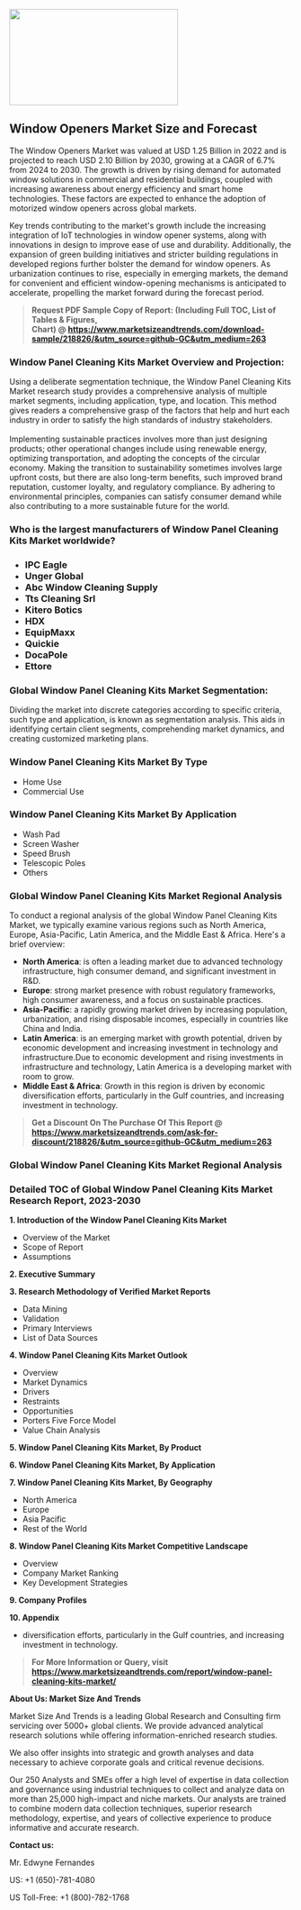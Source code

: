 <p><img class="alignnone size-medium wp-image-20088" src="https://ffe5etoiles.com/wp-content/uploads/2024/12/MST1-300x171.png" alt="" width="300" height="171" /></p><h2>Window Openers Market Size and Forecast</h2><p>The Window Openers Market was valued at USD 1.25 Billion in 2022 and is projected to reach USD 2.10 Billion by 2030, growing at a CAGR of 6.7% from 2024 to 2030. The growth is driven by rising demand for automated window solutions in commercial and residential buildings, coupled with increasing awareness about energy efficiency and smart home technologies. These factors are expected to enhance the adoption of motorized window openers across global markets.</p><p>Key trends contributing to the market's growth include the increasing integration of IoT technologies in window opener systems, along with innovations in design to improve ease of use and durability. Additionally, the expansion of green building initiatives and stricter building regulations in developed regions further bolster the demand for window openers. As urbanization continues to rise, especially in emerging markets, the demand for convenient and efficient window-opening mechanisms is anticipated to accelerate, propelling the market forward during the forecast period.</p></p><blockquote id="" class=""><strong>Request PDF Sample Copy of Report: (Including Full TOC, List of Tables &amp; Figures, Chart)&nbsp;@&nbsp;<strong><a href="https://www.marketsizeandtrends.com/download-sample/218826/&utm_source=github-GC&utm_medium=263" target="_blank">https://www.marketsizeandtrends.com/download-sample/218826/&utm_source=github-GC&utm_medium=263</a></strong></strong></blockquote><h3 id="" class="">Window Panel Cleaning Kits Market&nbsp;Overview and Projection:</h3><p id="" class="">Using a deliberate segmentation technique, the Window Panel Cleaning Kits Market research study provides a comprehensive analysis of multiple market segments, including application, type, and location. This method gives readers a comprehensive grasp of the factors that help and hurt each industry in order to satisfy the high standards of industry stakeholders. <br /> <br />Implementing sustainable practices involves more than just designing products; other operational changes include using renewable energy, optimizing transportation, and adopting the concepts of the circular economy. Making the transition to sustainability sometimes involves large upfront costs, but there are also long-term benefits, such improved brand reputation, customer loyalty, and regulatory compliance. By adhering to environmental principles, companies can satisfy consumer demand while also contributing to a more sustainable future for the world.</p><h3 id="" class="">Who is the largest manufacturers of&nbsp;Window Panel Cleaning Kits Market worldwide?</h3><h3 class=""><p><ul><li>IPC Eagle </li><li> Unger Global </li><li> Abc Window Cleaning Supply </li><li> Tts Cleaning Srl </li><li> Kitero Botics </li><li> HDX </li><li> EquipMaxx </li><li> Quickie </li><li> DocaPole </li><li> Ettore</li></ul></p></h3><h3 id="" class="">Global&nbsp;Window Panel Cleaning Kits Market Segmentation:</h3><p id="" class="">Dividing the market into discrete categories according to specific criteria, such type and application, is known as segmentation analysis. This aids in identifying certain client segments, comprehending market dynamics, and creating customized marketing plans.</p><h3 id="" class="">Window Panel Cleaning Kits Market&nbsp;By Type</h3><p><p><ul><li>Home Use</li><li> Commercial Use</p></li></ul></p></p><h3 id="" class="">Window Panel Cleaning Kits Market&nbsp;By Application</h3><p class=""><p><ul><li>Wash Pad</li><li> Screen Washer</li><li> Speed Brush</li><li> Telescopic Poles</li><li> Others</li></ul></p></p><h3 id="" class="">Global Window Panel Cleaning Kits Market Regional Analysis</h3><p id="" class="">To conduct a regional analysis of the global Window Panel Cleaning Kits Market, we typically examine various regions such as North America, Europe, Asia-Pacific, Latin America, and the Middle East &amp; Africa. Here's a brief overview:</p><ul><li><strong>North America</strong>: is often a leading market due to advanced technology infrastructure, high consumer demand, and significant investment in R&amp;D.</li><li><strong>Europe</strong>: strong market presence with robust regulatory frameworks, high consumer awareness, and a focus on sustainable practices.</li><li><strong>Asia-Pacific</strong>: a rapidly growing market driven by increasing population, urbanization, and rising disposable incomes, especially in countries like China and India.</li><li><strong>Latin America</strong>: is an emerging market with growth potential, driven by economic development and increasing investment in technology and infrastructure.Due to economic development and rising investments in infrastructure and technology, Latin America is a developing market with room to grow.</li><li><strong>Middle East &amp; Africa</strong>: Growth in this region is driven by economic diversification efforts, particularly in the Gulf countries, and increasing investment in technology.</li></ul><blockquote id="" class=""><strong>Get a Discount On The Purchase Of This Report @ <strong><a href="https://www.marketsizeandtrends.com/ask-for-discount/218826/&utm_source=github-GC&utm_medium=263" target="_blank">https://www.marketsizeandtrends.com/ask-for-discount/218826/&utm_source=github-GC&utm_medium=263</a></strong></strong></blockquote><h3 id="" class="">Global Window Panel Cleaning Kits Market Regional Analysis</h3><h3 id="" class="">Detailed TOC of Global Window Panel Cleaning Kits Market Research Report, 2023-2030</h3><p id="" class=""><strong>1. Introduction of the Window Panel Cleaning Kits Market</strong></p><ul><li>Overview of the Market</li><li>Scope of Report</li><li>Assumptions</li></ul><p id="" class=""><strong>2. Executive Summary</strong></p><p id="" class=""><strong>3. Research Methodology of Verified Market Reports</strong></p><ul><li>Data Mining</li><li>Validation</li><li>Primary Interviews</li><li>List of Data Sources</li></ul><p id="" class=""><strong>4. Window Panel Cleaning Kits Market Outlook</strong></p><ul><li>Overview</li><li>Market Dynamics</li><li>Drivers</li><li>Restraints</li><li>Opportunities</li><li>Porters Five Force Model</li><li>Value Chain Analysis</li></ul><p id="" class=""><strong>5. Window Panel Cleaning Kits Market, By Product</strong></p><p id="" class=""><strong>6. Window Panel Cleaning Kits Market, By Application</strong></p><p id="" class=""><strong>7. Window Panel Cleaning Kits Market, By Geography</strong></p><ul><li>North America</li><li>Europe</li><li>Asia Pacific</li><li>Rest of the World</li></ul><p id="" class=""><strong>8. Window Panel Cleaning Kits Market Competitive Landscape</strong></p><ul><li>Overview</li><li>Company Market Ranking</li><li>Key Development Strategies</li></ul><p id="" class=""><strong>9. Company Profiles</strong></p><p id="" class=""><strong>10. Appendix</strong></p><ul><li>diversification efforts, particularly in the Gulf countries, and increasing investment in technology.</li></ul><blockquote id="" class=""><strong>For More Information or Query, visit <strong><strong><a href="https://www.marketsizeandtrends.com/report/window-panel-cleaning-kits-market/" target="_blank">https://www.marketsizeandtrends.com/report/window-panel-cleaning-kits-market/</a></strong></strong></strong></blockquote><p id="" class=""><strong>About Us: Market Size And Trends</strong></p><p id="" class="">Market Size And Trends is a leading Global Research and Consulting firm servicing over 5000+ global clients. We provide advanced analytical research solutions while offering information-enriched research studies.</p><p id="" class="">We also offer insights into strategic and growth analyses and data necessary to achieve corporate goals and critical revenue decisions.</p><p id="" class="">Our 250 Analysts and SMEs offer a high level of expertise in data collection and governance using industrial techniques to collect and analyze data on more than 25,000 high-impact and niche markets. Our analysts are trained to combine modern data collection techniques, superior research methodology, expertise, and years of collective experience to produce informative and accurate research.</p><p id="" class=""><strong>Contact us:</strong></p><p id="" class="">Mr. Edwyne Fernandes</p><p id="" class="">US: +1 (650)-781-4080</p><p id="" class="">US Toll-Free: +1 (800)-782-1768</p>

